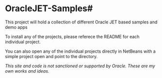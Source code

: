 # OracleJET-Samples#
This project will hold a collection of different Oracle JET based samples and demo apps

To install any of the projects, please referece the README for each individual project.

You can also open any of the individual projects directly in NetBeans with a simple project open and point to the directory.

*This site and code is not sanctioned or supported by Oracle.  These are my own works and ideas.*
